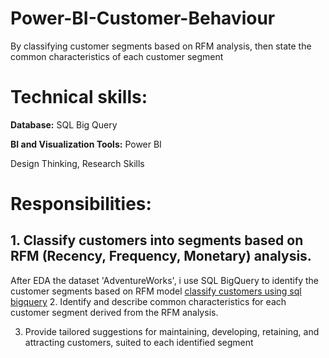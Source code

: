 # Power-BI-Customer-Behaviour
By classifying customer segments based on RFM analysis, then state the  common characteristics of each customer segment

# Technical skills:
 **Database:** SQL Big Query
 
 **BI and Visualization Tools:** Power BI
 
 Design Thinking, Research Skills
 
 # Responsibilities:
## 1. Classify customers into segments based on RFM (Recency, Frequency, Monetary) analysis.
 After EDA the dataset 'AdventureWorks', i use SQL BigQuery to identify the customer segments based on RFM model
[classify customers using sql bigquery](https://thigiacmaytinh.com)
2. Identify and describe common characteristics for each customer segment
 derived from the RFM analysis.
 
3. Provide tailored suggestions for maintaining, developing, retaining, and
 attracting customers, suited to each identified segment
